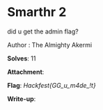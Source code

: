 # Smarthr 2

did u get the admin flag?

Author : The Almighty Akermi

**Solves**: 11

**Attachment**:

**Flag**: *Hackfest{GG_u_m4de_!t}*

**Write-up**:
